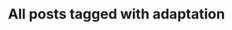 ---
layout: tag
title: "All posts tagged with adaptation"
permalink: /weblog/tags/adaptation/
taxonomy: adaptation
---